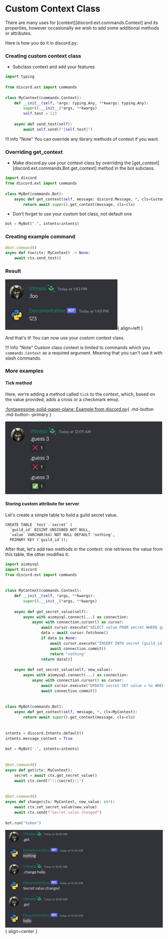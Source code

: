 # Custom Context Class

There are many uses for [context][discord.ext.commands.Context] and its properties, however occasionally we wish to add some additional methods or attributes.

Here is how you do it in discord.py:

### Creating custom context class

* Subclass context and add your features

```py
import typing

from discord.ext import commands

class MyContext(commands.Context):
    def __init__(self, *args: typing.Any, **kwargs: typing.Any):
        super().__init__(*args, **kwargs)
        self.test = 123

    async def send_test(self):
        await self.send(f"{self.test}")
```

!!! info "Note"
    You can override any library methods of context if you want.

### Overriding get_context

* Make discord.py use your context class by overriding the [get_context][discord.ext.commands.Bot.get_context] method in the bot subclass.

```py
import discord
from discord.ext import commands

class MyBot(commands.Bot):
    async def get_context(self, message: discord.Message, *, cls=CustomContext):
        return await super().get_context(message, cls=cls)
```

* Don't forget to use your custom bot class, not default one

```py
bot = MyBot(".", intents=intents)
```

### Creating example command

```py
@bot.command()
async def foo(ctx: MyContext) -> None:
    await ctx.send_test()
```

### Result

![Showcase](assets/custom-context/1.png){ align=left }

And that's it! You can now use your custom context class.

!!! info "Note"
    Custom class context is limited to commands which you `commands.Context` as a required argument. Meaning that you can't use it with slash commands.

### More examples

#### Tick method

Here, we're adding a method called `tick` to the context, which, based on the value provided, adds a cross or a checkmark emoji.

[:fontawesome-solid-paper-plane: Example from discord.py](https://github.com/Rapptz/discord.py/blob/master/examples/custom_context.py){ .md-button .md-button--primary }

![Showcase](assets/custom-context/2.png)

#### Storing custom attribute for server

Let's create a simple table to hold a guild secret value.

```mysql
CREATE TABLE `test`.`secret` (
  `guild_id` BIGINT UNSIGNED NOT NULL,
  `value` VARCHAR(64) NOT NULL DEFAULT 'nothing',
  PRIMARY KEY (`guild_id`));
```

After that, let's add two methods in the context: one retrieves the value from this table, the other modifies it.

```py
import aiomysql
import discord
from discord.ext import commands


class MyContext(commands.Context):
    def __init__(self, *args, **kwargs):
        super().__init__(*args, **kwargs)

    async def get_secret_value(self):
        async with aiomysql.connect(...) as connection:
            async with connection.cursor() as cursor:
                await cursor.execute("SELECT value FROM secret WHERE guild_id = %s", (self.guild.id,))
                data = await cursor.fetchone()
                if data is None:
                    await cursor.execute("INSERT INTO secret (guild_id) VALUES (%s)", (self.guild.id,))
                    await connection.commit()
                    return "nothing"
                return data[0]

    async def set_secret_value(self, new_value):
        async with aiomysql.connect(...) as connection:
            async with connection.cursor() as cursor:
                await cursor.execute("UPDATE secret SET value = %s WHERE guild_id = %s", (new_value, self.guild.id))
                await connection.commit()


class MyBot(commands.Bot):
    async def get_context(self, message, *, cls=MyContext):
        return await super().get_context(message, cls=cls)


intents = discord.Intents.default()
intents.message_content = True

bot = MyBot('.', intents=intents)


@bot.command()
async def get(ctx: MyContext):
    secret = await ctx.get_secret_value()
    await ctx.send(f"||{secret}||")


@bot.command()
async def change(ctx: MyContext, new_value: str):
    await ctx.set_secret_value(new_value)
    await ctx.send(f"Secret value changed")

bot.run("token")
```

![Showcase](assets/custom-context/3.png){ align=center }
